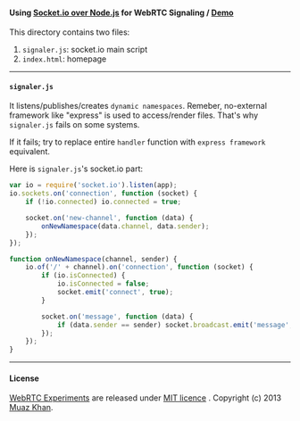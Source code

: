#### Using [Socket.io over Node.js](https://github.com/muaz-khan/WebRTC-Experiment/blob/master/socketio-over-nodejs) for WebRTC Signaling / [Demo](http://webrtc-signaling.jit.su/)

This directory contains two files:

1. `signaler.js`: socket.io main script
2. `index.html`: homepage

----

#### `signaler.js`

It listens/publishes/creates `dynamic namespaces`. Remeber, no-external framework like "express" is used to access/render files. That's why `signaler.js` fails on some systems. 

If it fails; try to replace entire `handler` function with `express framework` equivalent.

Here is `signaler.js`'s socket.io part:

```javascript
var io = require('socket.io').listen(app);
io.sockets.on('connection', function (socket) {
    if (!io.connected) io.connected = true;

    socket.on('new-channel', function (data) {
        onNewNamespace(data.channel, data.sender);
    });
});

function onNewNamespace(channel, sender) {
    io.of('/' + channel).on('connection', function (socket) {
        if (io.isConnected) {
            io.isConnected = false;
            socket.emit('connect', true);
        }

        socket.on('message', function (data) {
            if (data.sender == sender) socket.broadcast.emit('message', data.data);
        });
    });
}

```

----

#### License

[WebRTC Experiments](https://github.com/muaz-khan/WebRTC-Experiment) are released under [MIT licence](https://webrtc-experiment.appspot.com/licence/) . Copyright (c) 2013 [Muaz Khan](https://plus.google.com/100325991024054712503).
